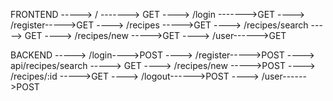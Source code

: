 FRONTEND
-----> /     -------> GET
----> /login ------->GET
----> /register----->GET
----> /recipes ----->GET
----> /recipes/search -----> GET
----> /recipes/new ----->GET
----> /user------>GET


BACKEND
-----> /login---->POST
----> /register----->POST
----> api/recipes/search -----> GET
----> /recipes/new ----->POST
----> /recipes/:id ----->GET
----> /logout------>POST
----> /user------>POST
 